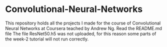 # Convolutional-Neural-Networks
This repository holds all the projects I made for the course of Convolutional Neural Networks at Coursera teached by Andrew Ng. Read the README.md file
The file ResNet50.h5 was not uploaded, for this reason some parts of the week-2 tutorial will not run correctly.
